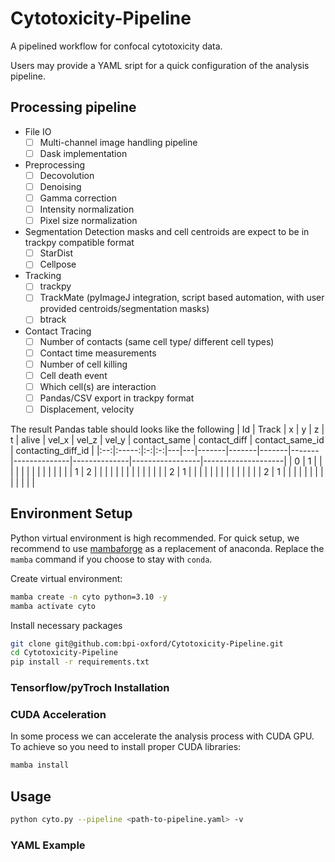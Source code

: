 # Cytotoxicity-Pipeline
A pipelined workflow for confocal cytotoxicity data.

Users may provide a YAML sript for a quick configuration of the analysis pipeline. 

## Processing pipeline
- File IO
  - [ ] Multi-channel image handling pipeline
  - [ ] Dask implementation 
- Preprocessing
  - [ ] Decovolution
  - [ ] Denoising
  - [ ] Gamma correction
  - [ ] Intensity normalization
  - [ ] Pixel size normalization
- Segmentation
  Detection masks and cell centroids are expect to be in trackpy compatible format
  - [ ] StarDist
  - [ ] Cellpose
- Tracking
  - [ ] trackpy
  - [ ] TrackMate (pyImageJ integration, script based automation, with user provided centroids/segmentation masks)
  - [ ] btrack
- Contact Tracing
  - [ ] Number of contacts (same cell type/ different cell types)
  - [ ] Contact time measurements
  - [ ] Number of cell killing
  - [ ] Cell death event
  - [ ] Which cell(s) are interaction
  - [ ] Pandas/CSV export in trackpy format
  - [ ] Displacement, velocity
 
The result Pandas table should looks like the following
| Id | Track | x | y | z | t | alive | vel_x | vel_z | vel_y | contact_same | contact_diff | contact_same_id | contacting_diff_id |
|:--:|:-----:|:-:|:-:|---|---|-------|-------|-------|-------|--------------|--------------|-----------------|--------------------|
|  0 |   1   |   |   |   |   |       |       |       |       |              |              |                 |                    |
|  1 |   2   |   |   |   |   |       |       |       |       |              |              |                 |                    |
|  2 |   1   |   |   |   |   |       |       |       |       |              |              |                 |                    |
|  2 |   1   |   |   |   |   |       |       |       |       |              |              |                 |                    |

## Environment Setup
Python virtual environment is high recommended. For quick setup, we recommend to use [mambaforge](https://github.com/conda-forge/miniforge#miniforge3) as a replacement of anaconda. Replace the `mamba` command if you choose to stay with `conda`.

Create virtual environment:
```bash
mamba create -n cyto python=3.10 -y
mamba activate cyto
```
Install necessary packages

```bash
git clone git@github.com:bpi-oxford/Cytotoxicity-Pipeline.git
cd Cytotoxicity-Pipeline
pip install -r requirements.txt
```

### Tensorflow/pyTroch Installation

### CUDA Acceleration
In some process we can accelerate the analysis process with CUDA GPU. To achieve so you need to install proper CUDA libraries:

```bash
mamba install
```

## Usage

```bash
python cyto.py --pipeline <path-to-pipeline.yaml> -v
```

### YAML Example

